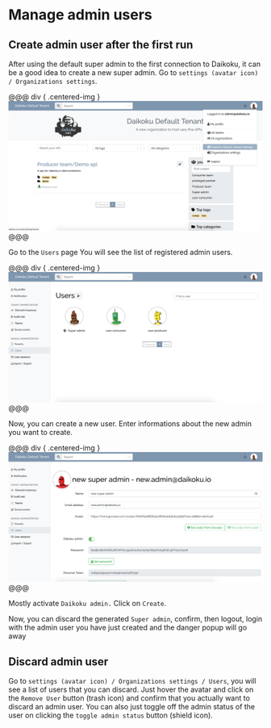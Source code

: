 # Manage admin users

## Create admin user after the first run

After using the default super admin to the first connection to Daikoku, it can be a good idea to create a new super admin.
Go to `settings (avatar icon) / Organizations settings`.

@@@ div { .centered-img }
<img src="../img/main_page_menu.png" />
@@@

Go to the `Users` page
You will see the list of registered admin users.

@@@ div { .centered-img }
<img src="../img/user_page.png" />
@@@


Now, you can create a new user. Enter informations about the new admin you want to create.

@@@ div { .centered-img }
<img src="../img/new_user.png" />
@@@

Mostly activate `Daikoku admin.`
Click on `Create`.

Now, you can discard the generated `Super admin`, confirm, then logout, login with the admin user you have just created and the danger popup will go away

## Discard admin user

Go to `settings (avatar icon) / Organizations settings / Users`, you will see a list of users that you can discard. 
Just hover the avatar and click on the `Remove User` button (trash icon) and confirm that you actually want to discard an admin user.
You can also just toggle off the admin status of the user on clicking the `toggle admin status` button (shield icon).


